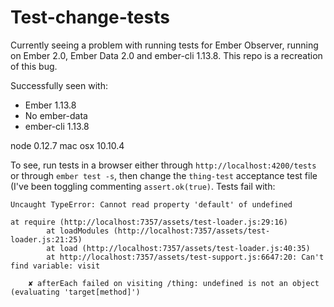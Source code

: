 # Test-change-tests

Currently seeing a problem with running tests for Ember Observer, running on Ember 2.0, Ember Data 2.0 and ember-cli 1.13.8. This repo is a recreation of this bug.

Successfully seen with:

- Ember 1.13.8
- No ember-data
- ember-cli 1.13.8

node 0.12.7
mac osx 10.10.4

To see, run tests in a browser either through `http://localhost:4200/tests` or through `ember test -s`, then change the `thing-test` acceptance test file (I've been toggling commenting `assert.ok(true)`. Tests fail with:

```
Uncaught TypeError: Cannot read property 'default' of undefined

at require (http://localhost:7357/assets/test-loader.js:29:16)
    	at loadModules (http://localhost:7357/assets/test-loader.js:21:25)
    	at load (http://localhost:7357/assets/test-loader.js:40:35)
    	at http://localhost:7357/assets/test-support.js:6647:20: Can't find variable: visit

    ✘ afterEach failed on visiting /thing: undefined is not an object (evaluating 'target[method]')
```
